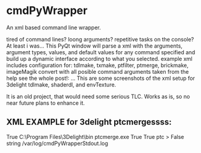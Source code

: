cmdPyWrapper
============

An xml based command line wrapper.

tired of command lines? loong arguments? repetitive tasks on the console? At least i was...
This PyQt window will parse a xml with the arguments, argument types, values, and default values for any command specified and build up a dynamic interface according to what you selected. example xml includes configuration for: tdlmake, txmake, ptfilter, ptmerge, brickmake, imageMagik convert with all posible command arguments taken from the help see the whole post!: … This are some screenshots of the xml setup for 3delight tdlmake, shaderdl, and envTexture.

It is an old project, that would need some serious TLC. Works as is, so no near future plans to enhance it.


XML EXAMPLE for 3delight ptcmergessss:
---------------------------------

<cmdsroot>
    <delight-ptcmerge>
            <cmdconfig>
                  <inputfile>True</inputfile>
                  <cmdpath>C:\Program Files\3Delight\bin</cmdpath>
                  <cmdfile>ptcmerge.exe</cmdfile>
                  <multipleinputfiles>True</multipleinputfiles>
                  <outputfile>True</outputfile>
                  <outputfileextension>ptc</outputfileextension>
            </cmdconfig>
            <cmdoptions>
                  <logtofile>
                        <prefix>></prefix>
                        <state>False</state>
                        <type>string</type>
                        <param>
                                <mode>/var/log/cmdPyWrapperStdout.log</mode>
                  </logtofile>
            </cmdoptions>
    </delight-ptcmerge>
</cmdsroot>
